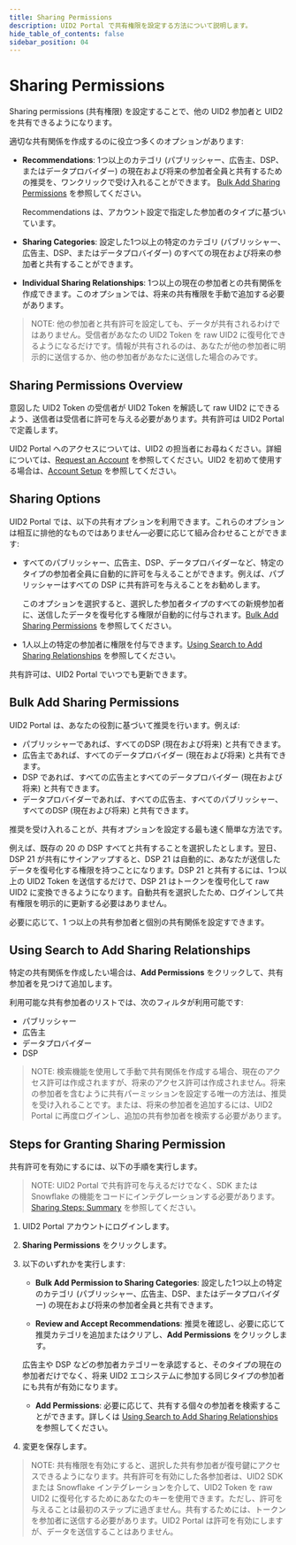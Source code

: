 ```yaml
---
title: Sharing Permissions
description: UID2 Portal で共有権限を設定する方法について説明します。
hide_table_of_contents: false
sidebar_position: 04
---
```


# Sharing Permissions

Sharing permissions (共有権限) を設定することで、他の UID2 参加者と UID2 を共有できるようになります。

<!-- It includes the following:

- [Sharing Permissions Overview](#sharing-permissions-overview)
- [Sharing Options](#sharing-options)
- [Bulk Add Sharing Permissions](#bulk-add-sharing-permissions)
- [Using Search to Add Sharing Relationships](#using-search-to-add-sharing-relationships)
- [Steps for Granting Sharing Permission](#steps-for-granting-sharing-permission) DONE -->

適切な共有関係を作成するのに役立つ多くのオプションがあります:

- **Recommendations**: 1つ以上のカテゴリ (パブリッシャー、広告主、DSP、またはデータプロバイダー) の現在および将来の参加者全員と共有するための推奨を、ワンクリックで受け入れることができます。 [Bulk Add Sharing Permissions](#bulk-add-sharing-permissions) を参照してください。

  Recommendations は、アカウント設定で指定した参加者のタイプに基づいています。
- **Sharing Categories**: 設定した1つ以上の特定のカテゴリ (パブリッシャー、広告主、DSP、またはデータプロバイダー) のすべての現在および将来の参加者と共有することができます。
- **Individual Sharing Relationships**: 1つ以上の現在の参加者との共有関係を作成できます。このオプションでは、将来の共有権限を手動で追加する必要があります。
<!-- - You can choose to have your name on the sharing list, so that others can create sharing relationships with you, or you can participate in sharing without your name appearing on the list. (GWH_KT_01 I didn't see this in the wireframes or UI?) -->
<!-- - You can generate a Sharing Number that you can share with specific participants you want to share with. They can use the Sharing Number to create a sharing relationship with you even if you chose to be private. (GWH_KT_02 I didn't see this in the wireframes or UI?) -->

>NOTE: 他の参加者と共有許可を設定しても、データが共有されるわけではありません。受信者があなたの UID2 Token を raw UID2 に復号化できるようになるだけです。情報が共有されるのは、あなたが他の参加者に明示的に送信するか、他の参加者があなたに送信した場合のみです。

## Sharing Permissions Overview

意図した UID2 Token の受信者が UID2 Token を解読して raw UID2 にできるよう、送信者は受信者に許可を与える必要があります。共有許可は UID2 Portal で定義します。

UID2 Portal へのアクセスについては、UID2 の担当者にお尋ねください。詳細については、[Request an Account](portal-getting-started.md#request-an-account) を参照してください。UID2 を初めて使用する場合は、[Account Setup](../getting-started/gs-account-setup.md) を参照してください。

## Sharing Options

UID2 Portal では、以下の共有オプションを利用できます。これらのオプションは相互に排他的なものではありません&#8212;必要に応じて組み合わせることができます:

- すべてのパブリッシャー、広告主、DSP、データプロバイダーなど、特定のタイプの参加者全員に自動的に許可を与えることができます。例えば、パブリッシャーはすべての DSP に共有許可を与えることをお勧めします。

  このオプションを選択すると、選択した参加者タイプのすべての新規参加者に、送信したデータを復号化する権限が自動的に付与されます。[Bulk Add Sharing Permissions](#bulk-add-sharing-permissions) を参照してください。

- 1人以上の特定の参加者に権限を付与できます。[Using Search to Add Sharing Relationships](#using-search-to-add-sharing-relationships) を参照してください。
 
共有許可は、UID2 Portal でいつでも更新できます。

## Bulk Add Sharing Permissions

UID2 Portal は、あなたの役割に基づいて推奨を行います。例えば:
- パブリッシャーであれば、すべてのDSP (現在および将来) と共有できます。
- 広告主であれば、すべてのデータプロバイダー (現在および将来) と共有できます。
- DSP であれば、すべての広告主とすべてのデータプロバイダー (現在および将来) と共有できます。
- データプロバイダーであれば、すべての広告主、すべてのパブリッシャー、すべてのDSP (現在および将来) と共有できます。 

推奨を受け入れることが、共有オプションを設定する最も速く簡単な方法です。

例えば、既存の 20 の DSP すべてと共有することを選択したとします。翌日、DSP 21 が共有にサインアップすると、DSP 21 は自動的に、あなたが送信したデータを復号化する権限を持つことになります。DSP 21 と共有するには、1つ以上の UID2 Token を送信するだけで、DSP 21 はトークンを復号化して raw UID2 に変換できるようになります。自動共有を選択したため、ログインして共有権限を明示的に更新する必要はありません。

必要に応じて、1 つ以上の共有参加者と個別の共有関係を設定すできます。

## Using Search to Add Sharing Relationships

特定の共有関係を作成したい場合は、**Add Permissions** をクリックして、共有参加者を見つけて追加します。

利用可能な共有参加者のリストでは、次のフィルタが利用可能です:
- パブリッシャー
- 広告主
- データプロバイダー
- DSP

>NOTE: 検索機能を使用して手動で共有関係を作成する場合、現在のアクセス許可は作成されますが、将来のアクセス許可は作成されません。将来の参加者を含むように共有パーミッションを設定する唯一の方法は、推奨を受け入れることです。または、将来の参加者を追加するには、UID2 Portal に再度ログインし、追加の共有参加者を検索する必要があります。

## Steps for Granting Sharing Permission

共有許可を有効にするには、以下の手順を実行します。

>NOTE: UID2 Portal で共有許可を与えるだけでなく、SDK または Snowflake の機能をコードにインテグレーションする必要があります。[Sharing Steps: Summary](../sharing/sharing-implementing.md#sharing-steps-summary) を参照してください。

1. UID2 Portal アカウントにログインします。
1. **Sharing Permissions** をクリックします。
1. 以下のいずれかを実行します:

   - **Bulk Add Permission to Sharing Categories**: 設定した1つ以上の特定のカテゴリ (パブリッシャー、広告主、DSP、またはデータプロバイダー) の現在および将来の参加者全員と共有できます。

   - **Review and Accept Recommendations**: 推奨を確認し、必要に応じて推奨カテゴリを追加またはクリアし、**Add Permissions** をクリックします。

    広告主や DSP などの参加者カテゴリーを承認すると、そのタイプの現在の参加者だけでなく、将来 UID2 エコシステムに参加する同じタイプの参加者にも共有が有効になります。
   
   - **Add Permissions**: 必要に応じて、共有する個々の参加者を検索することができます。詳しくは [Using Search to Add Sharing Relationships](#using-search-to-add-sharing-relationships) を参照してください。
1. 変更を保存します。

>NOTE: 共有権限を有効にすると、選択した共有参加者が復号鍵にアクセスできるようになります。共有許可を有効にした各参加者は、UID2 SDK または Snowflake インテグレーションを介して、UID2 Token を raw UID2 に復号化するためにあなたのキーを使用できます。ただし、許可を与えることは最初のステップに過ぎません。共有するためには、トークンを参加者に送信する必要があります。UID2 Portal は許可を有効にしますが、データを送信することはありません。
